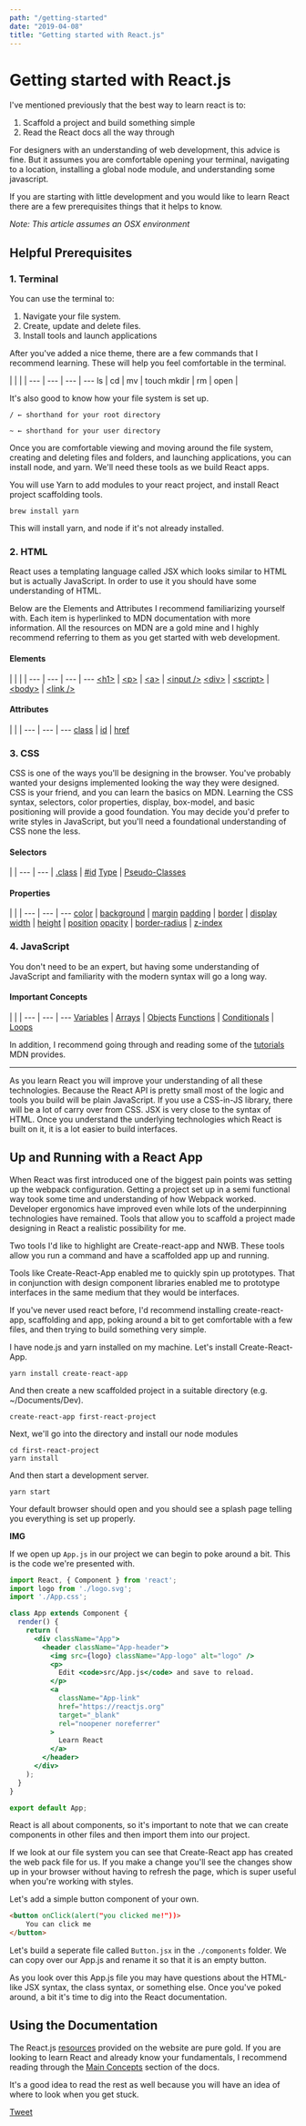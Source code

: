 ```yaml
---
path: "/getting-started"
date: "2019-04-08"
title: "Getting started with React.js"
---
```


# Getting started with React.js

I've mentioned previously that the best way to learn react is to:

1. Scaffold a project and build something simple
2. Read the React docs all the way through

For designers with an understanding of web development, this advice is fine. But it assumes you are comfortable opening your terminal, navigating to a location, installing a global node module, and understanding some javascript.

If you are starting with little development and you would like to learn React there are a few prerequisites things that it helps to know.

*Note: This article assumes an OSX environment*

## Helpful Prerequisites
### 1. Terminal
You can use the terminal to:
1. Navigate your file system.
2. Create, update and delete files.
3. Install tools and launch applications

After you've added a nice theme, there are a few commands that I recommend learning. These will help you feel comfortable in the terminal.

| | | |
--- | --- | --- | ---
ls | cd | mv | touch
mkdir | rm | open |

It's also good to know how your file system is set up.
```
/ ← shorthand for your root directory
```

```
~ ← shorthand for your user directory
```

Once you are comfortable viewing and moving around the file system, creating and deleting files and folders, and launching applications, you can install node, and yarn. We'll need these tools as we build React apps.

You will use Yarn to add modules to your react project, and install React project scaffolding tools.

```
brew install yarn
```

This will install yarn, and node if it's not already installed.

### 2. HTML
React uses a templating language called JSX which looks similar to HTML but is actually JavaScript. In order to use it you should have some understanding of HTML.

Below are the Elements and Attributes I recommend familiarizing yourself with. Each item is hyperlinked to MDN documentation with more information. All the resources on MDN are a gold mine and I highly recommend referring to them as you get started with web development.

#### Elements
| | | |
--- | --- | --- | ---
[\<h1>](https://developer.mozilla.org/en-US/docs/Web/HTML/Element/Heading_Elements) | [\<p>](https://developer.mozilla.org/en-US/docs/Web/HTML/Element/p) | [\<a>](https://developer.mozilla.org/en/docs/Web/HTML/Element/a) | [\<input />](https://developer.mozilla.org/en/docs/Web/HTML/Element/input)
[\<div>](https://developer.mozilla.org/en/docs/Web/HTML/Element/div) | [\<script>](https://developer.mozilla.org/en/docs/Web/HTML/Element/script) | [\<body>](https://developer.mozilla.org/en/docs/Web/HTML/Element/body)  | [\<link />](https://developer.mozilla.org/en/docs/Web/HTML/Element/link)

#### Attributes
| | |
--- | --- | ---
[class](https://developer.mozilla.org/en-US/docs/Web/HTML/Global_attributes/class) | [id](https://developer.mozilla.org/en-US/docs/Web/HTML/Global_attributes/id) | [href](https://developer.mozilla.org/en-US/docs/Web/HTML/Element/a#Attributes)

### 3. CSS
CSS is one of the ways you'll be designing in the browser. You've probably wanted your designs implemented looking the way they were designed. CSS is your friend, and you can learn the basics on MDN. Learning the CSS syntax, selectors, color properties, display, box-model, and basic positioning will provide a good foundation. You may decide you'd prefer to write styles in JavaScript, but you'll need a foundational understanding of CSS none the less.

#### Selectors
| |
--- | --- |
[\.class](https://developer.mozilla.org/en-US/docs/Web/CSS/Class_selectors) | [\#id](https://developer.mozilla.org/en-US/docs/Web/CSS/ID_selectors)
[Type](https://developer.mozilla.org/en-US/docs/Web/CSS/Type_selectors) | [Pseudo-Classes](https://developer.mozilla.org/en-US/docs/Web/CSS/pseudo-classes)

#### Properties
| | |
--- | --- | ---
[color](https://developer.mozilla.org/en-US/docs/Web/CSS/color) | [background](https://developer.mozilla.org/en-US/docs/Web/CSS/background) | [margin](https://developer.mozilla.org/en-US/docs/Web/CSS/margin)
[padding](https://developer.mozilla.org/en-US/docs/Web/CSS/padding) | [border](https://developer.mozilla.org/en-US/docs/Web/CSS/border) | [display](https://developer.mozilla.org/en-US/docs/Web/CSS/display)
[width](https://developer.mozilla.org/en-US/docs/Web/CSS/width) | [height](https://developer.mozilla.org/en/docs/Web/CSS/height) | [position](https://developer.mozilla.org/en-US/docs/Web/CSS/position)
[opacity](https://developer.mozilla.org/en-US/docs/Web/CSS/opacity) | [border-radius](https://developer.mozilla.org/en-US/docs/Web/CSS/border-radius) | [z-index](https://developer.mozilla.org/en-US/docs/Web/CSS/z-index)

### 4. JavaScript
You don't need to be an expert, but having some understanding of JavaScript and familiarity with the modern syntax will go a long way.

#### Important Concepts
| | |
--- | --- | ---
[Variables](https://developer.mozilla.org/en-US/docs/Web/JavaScript/Reference/Statements/var) | [Arrays](https://developer.mozilla.org/en-US/docs/Web/JavaScript/Reference/Global_Objects/Array) |  [Objects](https://developer.mozilla.org/en-US/docs/Web/JavaScript/Reference/Global_Objects/Object)
[Functions](https://developer.mozilla.org/en-US/docs/Web/JavaScript/Reference/Global_Objects/Function) | [Conditionals](https://developer.mozilla.org/en-US/docs/Web/JavaScript/Reference/Statements/if...else) | [Loops](https://developer.mozilla.org/en-US/docs/Web/JavaScript/Guide/Loops_and_iteration)

In addition, I recommend going through and reading some of the [tutorials](https://developer.mozilla.org/en-US/docs/Web/JavaScript#Tutorials) MDN provides.

---

 As you learn React you will improve your understanding of all these technologies. Because the React API is pretty small most of the logic and tools you build will be plain JavaScript. If you use a CSS-in-JS library, there will be a lot of carry over from CSS. JSX is very close to the syntax of HTML. Once you understand the underlying technologies which React is built on it, it is a lot easier to build interfaces.


## Up and Running with a React App
When React was first introduced one of the biggest pain points was setting up the webpack configuration. Getting a project set up in a semi functional way took some time and understanding of how Webpack worked. Developer ergonomics have improved even while lots of the underpinning technologies have remained. Tools that allow you to scaffold a project made designing in React a realistic possibility for me.

Two tools I'd like to highlight are Create-react-app and NWB. These tools allow you run a command and have a scaffolded app up and running.

Tools like Create-React-App enabled me to quickly spin up prototypes. That in conjunction with design component libraries enabled me to prototype interfaces in the same medium that they would be interfaces.

If you've never used react before, I'd recommend installing create-react-app, scaffolding and app, poking around a bit to get comfortable with a few files, and then trying to build something very simple.

I have node.js and yarn installed on my machine.
Let's install Create-React-App.
```
yarn install create-react-app
```

And then create a new scaffolded project in a suitable directory (e.g. ~/Documents/Dev).
```
create-react-app first-react-project
```

Next, we'll go into the directory and install our node modules
```
cd first-react-project
yarn install
```

And then start a development server.

```
yarn start
```

Your default browser should open and you should see a splash page telling you everything is set up properly.

**IMG**

If we open up `App.js` in our project we can begin to poke around a bit. This is the code we're presented with.

```jsx
import React, { Component } from 'react';
import logo from './logo.svg';
import './App.css';

class App extends Component {
  render() {
    return (
      <div className="App">
        <header className="App-header">
          <img src={logo} className="App-logo" alt="logo" />
          <p>
            Edit <code>src/App.js</code> and save to reload.
          </p>
          <a
            className="App-link"
            href="https://reactjs.org"
            target="_blank"
            rel="noopener noreferrer"
          >
            Learn React
          </a>
        </header>
      </div>
    );
  }
}

export default App;
```

React is all about components, so it's important to note that we can create components in other files and then import them into our project.

If we look at our file system you can see that Create-React app has created the web pack file for us. If you make a change you'll see the changes show up in your browser without having to refresh the page, which is super useful when you're working with styles.

Let's add a simple button component of your own.
```html
<button onClick(alert("you clicked me!"))>
	You can click me
</button>
```

Let's build a seperate file called `Button.jsx` in the `./components` folder.
We can copy over our App.js and rename it so that it is an empty button.


As you look over this App.js file you may have questions about the HTML-like JSX syntax, the class syntax, or something else. Once you've poked around, a bit it's time to dig into the React documentation.


## Using the Documentation
The React.js [resources](https://reactjs.org/docs/getting-started.html) provided on the website are pure gold. If you are looking to learn React and already know your fundamentals, I recommend reading through the [Main Concepts](https://reactjs.org/docs/hello-world.html) section of the docs.

It's a good idea to read the rest as well because you will have an idea of where to look when you get stuck.

<a class="twitter-share-button"
  href="https://twitter.com/intent/tweet?text=Hello%20world"
  data-size="large">
Tweet</a>
